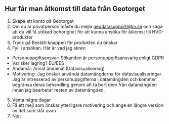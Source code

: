 ## Hur får man åtkomst till data från Geotorget

1. Skapa ett konto på Geotorget
2. Om du är privatperson måste du mejla geodatasupport@lm.se och säga att du vill få utökad behörighet för att kunna ansöka för åtkomst till HVD-produkter
3. Tryck på Beställ-knappen för produkten du önskar
4. Fyll i ansökan. Här är vad jag skrev:
- Personuppgiftsansvar: Sökanden är personuppgiftsansvarig enligt GDPR
- Var sker lagring? EU/EES
- Ändamål: Annat ändamål (Datavisualisering)
- Motivering: Jag önskar använda datamängderna för datavisualiseringar. Jag är intresserad av personuppgifterna i datamängden och kommer begränsa deras behandling genom att ta bort dem från datamängden innan jag bearbetar resten av datamängden.
5. Vänta några dagar
6. Få ett mejl som önskar ytterligare motivering och ange en längre version av det som står ovan
7. Njut
